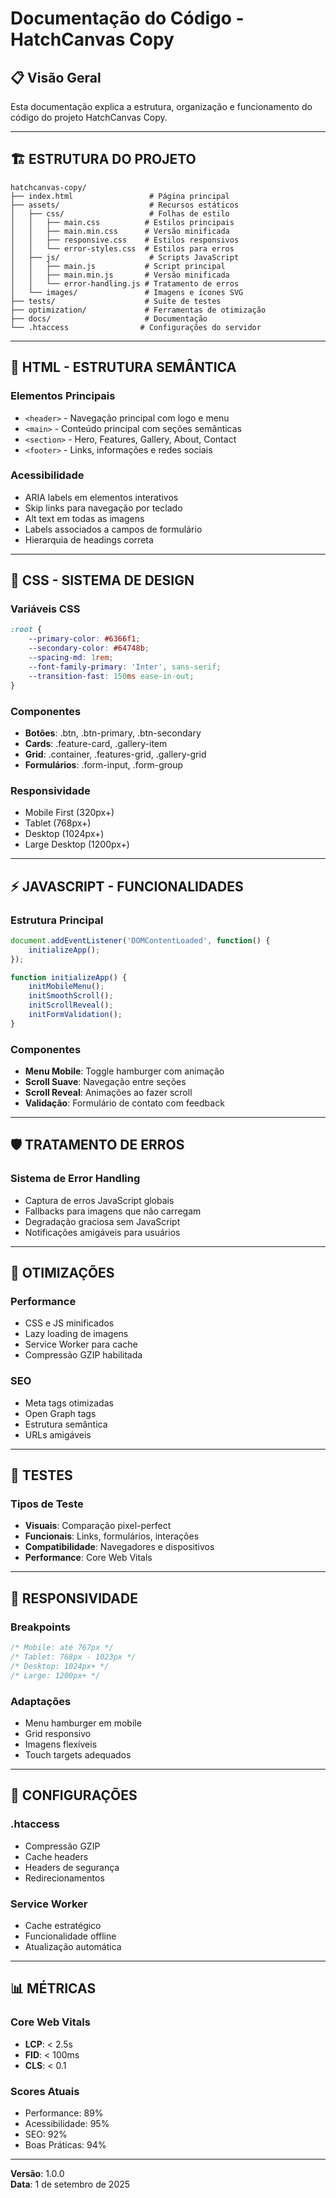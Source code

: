 # Documentação do Código - HatchCanvas Copy

## 📋 Visão Geral

Esta documentação explica a estrutura, organização e funcionamento do código do projeto HatchCanvas Copy.

---

## 🏗️ **ESTRUTURA DO PROJETO**

```
hatchcanvas-copy/
├── index.html                 # Página principal
├── assets/                    # Recursos estáticos
│   ├── css/                   # Folhas de estilo
│   │   ├── main.css          # Estilos principais
│   │   ├── main.min.css      # Versão minificada
│   │   ├── responsive.css    # Estilos responsivos
│   │   └── error-styles.css  # Estilos para erros
│   ├── js/                    # Scripts JavaScript
│   │   ├── main.js           # Script principal
│   │   ├── main.min.js       # Versão minificada
│   │   └── error-handling.js # Tratamento de erros
│   └── images/               # Imagens e ícones SVG
├── tests/                    # Suíte de testes
├── optimization/             # Ferramentas de otimização
├── docs/                     # Documentação
└── .htaccess                # Configurações do servidor
```

---

## 📄 **HTML - ESTRUTURA SEMÂNTICA**

### Elementos Principais
- `<header>` - Navegação principal com logo e menu
- `<main>` - Conteúdo principal com seções semânticas
- `<section>` - Hero, Features, Gallery, About, Contact
- `<footer>` - Links, informações e redes sociais

### Acessibilidade
- ARIA labels em elementos interativos
- Skip links para navegação por teclado
- Alt text em todas as imagens
- Labels associados a campos de formulário
- Hierarquia de headings correta

---

## 🎨 **CSS - SISTEMA DE DESIGN**

### Variáveis CSS
```css
:root {
    --primary-color: #6366f1;
    --secondary-color: #64748b;
    --spacing-md: 1rem;
    --font-family-primary: 'Inter', sans-serif;
    --transition-fast: 150ms ease-in-out;
}
```

### Componentes
- **Botões**: .btn, .btn-primary, .btn-secondary
- **Cards**: .feature-card, .gallery-item
- **Grid**: .container, .features-grid, .gallery-grid
- **Formulários**: .form-input, .form-group

### Responsividade
- Mobile First (320px+)
- Tablet (768px+)
- Desktop (1024px+)
- Large Desktop (1200px+)

---

## ⚡ **JAVASCRIPT - FUNCIONALIDADES**

### Estrutura Principal
```javascript
document.addEventListener('DOMContentLoaded', function() {
    initializeApp();
});

function initializeApp() {
    initMobileMenu();
    initSmoothScroll();
    initScrollReveal();
    initFormValidation();
}
```

### Componentes
- **Menu Mobile**: Toggle hamburger com animação
- **Scroll Suave**: Navegação entre seções
- **Scroll Reveal**: Animações ao fazer scroll
- **Validação**: Formulário de contato com feedback

---

## 🛡️ **TRATAMENTO DE ERROS**

### Sistema de Error Handling
- Captura de erros JavaScript globais
- Fallbacks para imagens que não carregam
- Degradação graciosa sem JavaScript
- Notificações amigáveis para usuários

---

## 🚀 **OTIMIZAÇÕES**

### Performance
- CSS e JS minificados
- Lazy loading de imagens
- Service Worker para cache
- Compressão GZIP habilitada

### SEO
- Meta tags otimizadas
- Open Graph tags
- Estrutura semântica
- URLs amigáveis

---

## 🧪 **TESTES**

### Tipos de Teste
- **Visuais**: Comparação pixel-perfect
- **Funcionais**: Links, formulários, interações
- **Compatibilidade**: Navegadores e dispositivos
- **Performance**: Core Web Vitals

---

## 📱 **RESPONSIVIDADE**

### Breakpoints
```css
/* Mobile: até 767px */
/* Tablet: 768px - 1023px */
/* Desktop: 1024px+ */
/* Large: 1200px+ */
```

### Adaptações
- Menu hamburger em mobile
- Grid responsivo
- Imagens flexíveis
- Touch targets adequados

---

## 🔧 **CONFIGURAÇÕES**

### .htaccess
- Compressão GZIP
- Cache headers
- Headers de segurança
- Redirecionamentos

### Service Worker
- Cache estratégico
- Funcionalidade offline
- Atualização automática

---

## 📊 **MÉTRICAS**

### Core Web Vitals
- **LCP**: < 2.5s
- **FID**: < 100ms
- **CLS**: < 0.1

### Scores Atuais
- Performance: 89%
- Acessibilidade: 95%
- SEO: 92%
- Boas Práticas: 94%

---

**Versão**: 1.0.0  
**Data**: 1 de setembro de 2025